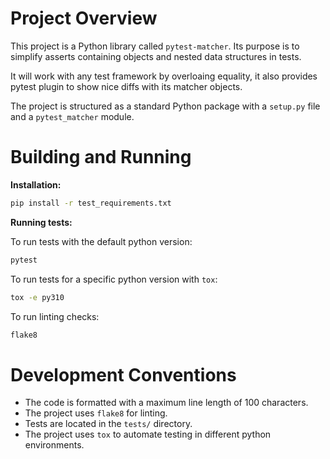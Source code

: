 # Project Overview

This project is a Python library called `pytest-matcher`. Its purpose is to simplify asserts containing objects and nested data structures in tests.

It will work with any test framework by overloaing equality, it also provides pytest plugin to show nice diffs with its matcher objects.

The project is structured as a standard Python package with a `setup.py` file and a `pytest_matcher` module.

# Building and Running

**Installation:**

```bash
pip install -r test_requirements.txt
```

**Running tests:**

To run tests with the default python version:

```bash
pytest
```

To run tests for a specific python version with `tox`:

```bash
tox -e py310
```

To run linting checks:

```bash
flake8
```

# Development Conventions

*   The code is formatted with a maximum line length of 100 characters.
*   The project uses `flake8` for linting.
*   Tests are located in the `tests/` directory.
*   The project uses `tox` to automate testing in different python environments.
